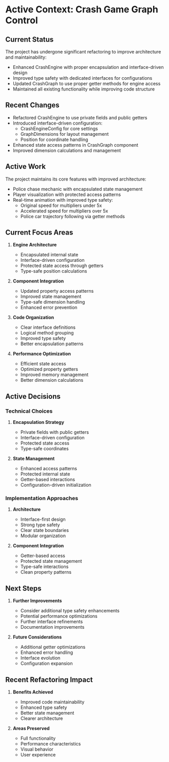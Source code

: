 # Active Context: Crash Game Graph Control

## Current Status
The project has undergone significant refactoring to improve architecture and maintainability:
- Enhanced CrashEngine with proper encapsulation and interface-driven design
- Improved type safety with dedicated interfaces for configurations
- Updated CrashGraph to use proper getter methods for engine access
- Maintained all existing functionality while improving code structure

## Recent Changes
- Refactored CrashEngine to use private fields and public getters
- Introduced interface-driven configuration:
  - CrashEngineConfig for core settings
  - GraphDimensions for layout management
  - Position for coordinate handling
- Enhanced state access patterns in CrashGraph component
- Improved dimension calculations and management

## Active Work
The project maintains its core features with improved architecture:
- Police chase mechanic with encapsulated state management
- Player visualization with protected access patterns
- Real-time animation with improved type safety:
  - Original speed for multipliers under 5x
  - Accelerated speed for multipliers over 5x
  - Police car trajectory following via getter methods

## Current Focus Areas
1. **Engine Architecture**
   - Encapsulated internal state
   - Interface-driven configuration
   - Protected state access through getters
   - Type-safe position calculations

2. **Component Integration**
   - Updated property access patterns
   - Improved state management
   - Type-safe dimension handling
   - Enhanced error prevention

3. **Code Organization**
   - Clear interface definitions
   - Logical method grouping
   - Improved type safety
   - Better encapsulation patterns

4. **Performance Optimization**
   - Efficient state access
   - Optimized property getters
   - Improved memory management
   - Better dimension calculations

## Active Decisions

### Technical Choices
1. **Encapsulation Strategy**
   - Private fields with public getters
   - Interface-driven configuration
   - Protected state access
   - Type-safe coordinates

2. **State Management**
   - Enhanced access patterns
   - Protected internal state
   - Getter-based interactions
   - Configuration-driven initialization

### Implementation Approaches
1. **Architecture**
   - Interface-first design
   - Strong type safety
   - Clear state boundaries
   - Modular organization

2. **Component Integration**
   - Getter-based access
   - Protected state management
   - Type-safe interactions
   - Clean property patterns

## Next Steps
1. **Further Improvements**
   - Consider additional type safety enhancements
   - Potential performance optimizations
   - Further interface refinements
   - Documentation improvements

2. **Future Considerations**
   - Additional getter optimizations
   - Enhanced error handling
   - Interface evolution
   - Configuration expansion

## Recent Refactoring Impact
1. **Benefits Achieved**
   - Improved code maintainability
   - Enhanced type safety
   - Better state management
   - Clearer architecture

2. **Areas Preserved**
   - Full functionality
   - Performance characteristics
   - Visual behavior
   - User experience
